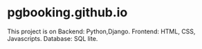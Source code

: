 # pgbooking.github.io
This project is on Backend: Python,Django.
Frontend: HTML, CSS, Javascripts.
Database: SQL lite.
